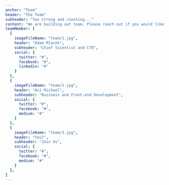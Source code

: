 ```yaml
---
anchor: "Team"
header: "The Team"
subheader: "Two strong and counting..."
content: "We are building out team. Please reach out if you would like to join us."
teamMember: [
  {
    imageFileName: "team/1.jpg",
    header: "Adam Mlocek",
    subheader: "Chief Scientist and CTO",
    social: {
      twitter: "#",
      facebook: "#",
      linkedin: "#"
    }
  },
  {
    imageFileName: "team/2.jpg",
    header: "Avi Michael",
    subheader: "Business and Front-end Development",
    social: {
      twitter: "#",
      facebook: "#",
      medium: "#"
    }
  },
  {
    imageFileName: "team/3.jpg",
    header: "You?",
    subheader: "Join Us",
    social: {
      twitter: "#",
      facebook: "#",
      medium: "#"
    }
  },
]
---
```

